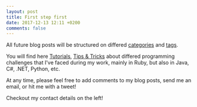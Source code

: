 ```yaml
---
layout: post
title: First step first
date: 2017-12-13 12:11 +0200
comments: false
---
```


All future blog posts will be structured on differed [categories](/categories) and [tags](/tags).

You will find here [Tutorials](/categories/#Tutorials), [Tips & Tricks](/categories/#Tips%20&%20Tricks) about differed programming challenges that I've faced during my work, mainly in Ruby, but also in Java, C#, .NET, Python, etc.

At any time, please feel free to add comments to my blog posts, send me an email, or hit me with a tweet!

Checkout my contact details on the left!

